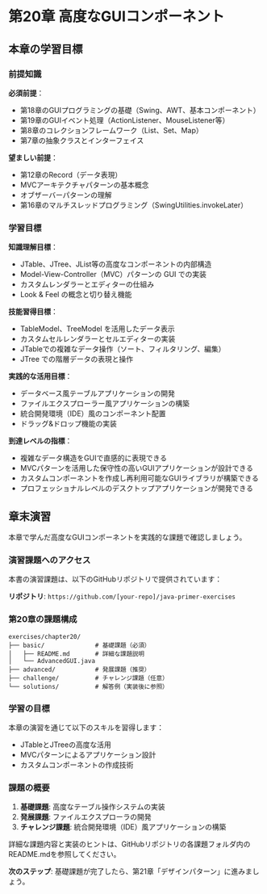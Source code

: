 # 第20章 高度なGUIコンポーネント

## 本章の学習目標

### 前提知識

**必須前提**：
- 第18章のGUIプログラミングの基礎（Swing、AWT、基本コンポーネント）
- 第19章のGUIイベント処理（ActionListener、MouseListener等）
- 第8章のコレクションフレームワーク（List、Set、Map）
- 第7章の抽象クラスとインターフェイス

**望ましい前提**：
- 第12章のRecord（データ表現）
- MVCアーキテクチャパターンの基本概念
- オブザーバーパターンの理解
- 第16章のマルチスレッドプログラミング（SwingUtilities.invokeLater）

### 学習目標

**知識理解目標**：
- JTable、JTree、JList等の高度なコンポーネントの内部構造
- Model-View-Controller（MVC）パターンの GUI での実装
- カスタムレンダラーとエディターの仕組み
- Look & Feel の概念と切り替え機能

**技能習得目標**：
- TableModel、TreeModel を活用したデータ表示
- カスタムセルレンダラーとセルエディターの実装
- JTableでの複雑なデータ操作（ソート、フィルタリング、編集）
- JTree での階層データの表現と操作

**実践的な活用目標**：
- データベース風テーブルアプリケーションの開発
- ファイルエクスプローラー風アプリケーションの構築
- 統合開発環境（IDE）風のコンポーネント配置
- ドラッグ&ドロップ機能の実装

**到達レベルの指標**：
- 複雑なデータ構造をGUIで直感的に表現できる
- MVCパターンを活用した保守性の高いGUIアプリケーションが設計できる
- カスタムコンポーネントを作成し再利用可能なGUIライブラリが構築できる
- プロフェッショナルレベルのデスクトップアプリケーションが開発できる

## 章末演習

本章で学んだ高度なGUIコンポーネントを実践的な課題で確認しましょう。

### 演習課題へのアクセス

本書の演習課題は、以下のGitHubリポジトリで提供されています：

**リポジトリ**: `https://github.com/[your-repo]/java-primer-exercises`

### 第20章の課題構成

```
exercises/chapter20/
├── basic/              # 基礎課題（必須）
│   ├── README.md       # 詳細な課題説明
│   └── AdvancedGUI.java
├── advanced/           # 発展課題（推奨）
├── challenge/          # チャレンジ課題（任意）
└── solutions/          # 解答例（実装後に参照）
```

### 学習の目標

本章の演習を通じて以下のスキルを習得します：
- JTableとJTreeの高度な活用
- MVCパターンによるアプリケーション設計
- カスタムコンポーネントの作成技術

### 課題の概要

1. **基礎課題**: 高度なテーブル操作システムの実装
2. **発展課題**: ファイルエクスプローラの開発
3. **チャレンジ課題**: 統合開発環境（IDE）風アプリケーションの構築

詳細な課題内容と実装のヒントは、GitHubリポジトリの各課題フォルダ内のREADME.mdを参照してください。

**次のステップ**: 基礎課題が完了したら、第21章「デザインパターン」に進みましょう。
